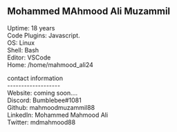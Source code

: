 Mohammed MAhmood Ali Muzammil
 -------------------
 Uptime: 18 years<br>
 Code Plugins: Javascript.<br>
 OS: Linux<br>
 Shell: Bash<br>
 Editor: VSCode<br>
 Home: /home/mahmood_ali24<br>
 
 contact information<br>
 -------------------<br>
 Website: coming soon....<br>
 Discord: Bumblebee#1081<br>
 Github: mahmoodmuzammil88<br>
 LinkedIn: Mohammed Mahmood Ali<br>
 Twitter: mdmahmood88<br>
